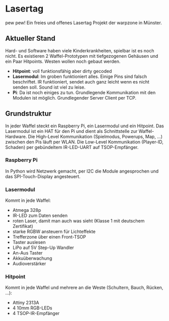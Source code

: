 # Lasertag
pew pew!
Ein freies und offenes Lasertag Projekt der warpzone in Münster.

## Aktueller Stand
Hard- und Software haben viele Kinderkrankheiten, spielbar ist es noch nicht. Es existieren 2 Waffel-Prototypen mit tiefgezogenen Gehäusen und ein Paar Hitpoints. Westen wollen noch gebaut werden.
* __Hitpoint__: voll funktionsfähig aber dirty gecoded
* __Lasermodul__: Im groben funktioniert alles. Einige Pins sind falsch beschriftet. IR funktioniert, sendet auch ganz leicht wenn es nicht senden soll. Sound ist viel zu leise.
* __Pi__: Da ist noch einiges zu tun. Grundlegende Kommunikation mit den Modulen ist möglich. Grundlegender Server Client per TCP.

## Grundstruktur
In jeder Waffel steckt ein Raspberry Pi, ein Lasermodul und ein Hitpoint. Das Lasermodul ist ein HAT für den Pi und dient als Schnittstelle zur Waffel-Hardware. Die High-Level Kommunikation (Spielmodus, Powerups, Map, ...) zwischen den Pis läuft per WLAN. Die Low-Level Kommunikation (Player-ID, Schaden) per gebündeltem IR-LED-UART auf TSOP-Empfänger.

### Raspberry Pi
In Python wird Netzwerk gemacht, per I2C die Module angesprochen und das SPI-Touch-Display angesteuert.

### Lasermodul
Kommt in jede Waffel:
* Atmega 328p
* IR-LED zum Daten senden
* roten Laser, damit man auch was sieht (Klasse 1 mit deutschem Zertifikat)
* starke RGBW ansteuern für Lichteffekte
* Trefferzone über einen Front-TSOP
* Taster auslesen
* LiPo auf 5V Step-Up Wandler
* An-Aus Taster
* Akkuüberwachung
* Audioverstärker

### Hitpoint
Kommt in jede Waffel und mehrere an die Weste (Schultern, Bauch, Rücken, ...):
* Attiny 2313A
* 4 10mm RGB-LEDs
* 4 TSOP-IR-Empfänger
